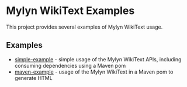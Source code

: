 
Mylyn WikiText Examples
===========================

This project provides several examples of Mylyn WikiText usage.

Examples
---------------------------

* [simple-example](simple-example) - simple usage of the Mylyn WikiText APIs, including consuming dependencies using a Maven pom
* [maven-example](maven-example) - usage of the Mylyn WikiText in a Maven pom to generate HTML
